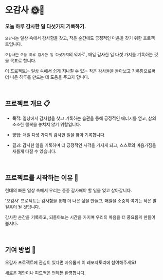 # 오감사 🌞🌻

### 오늘 하루 감사한 일 다섯가지 기록하기.

`오감사`는 일상 속에서 감사함을 찾고, 작은 순간에도 긍정적인 마음을 갖기 위한 프로젝트입니다. 

`오감사`는 `오늘 하루 감사한 일 다섯가지`의 약자로, 매일 감사한 일 다섯 가지를 기록하는 것을 목표로 합니다.


이 프로젝트는 일상 속에서 쉽게 지나칠 수 있는 작은 감사들을 돌아보고 기록함으로써 더 나은 하루를 만드는 데 도움을 주고자 합니다.

<br/>

## 프로젝트 개요 📋

- 목적: 일상에서 감사함을 찾고 기록하는 습관을 통해 긍정적인 에너지를 얻고, 삶의 소소한 행복을 놓치지 않기 위함입니다.

- 방법: 매일 다섯 가지의 감사한 일을 찾아 기록합니다.

- 결과: 감사한 일을 기록하며 더 긍정적인 시각을 가지게 되고, 스스로의 마음가짐을 새롭게 다질 수 있습니다.

<br/>

## 프로젝트를 시작하는 이유 🌱

현대의 빠른 일상 속에서 우리는 종종 감사해야 할 일을 잊고 살아갑니다. 

'오감사' 프로젝트는 감사함을 통해 더 나은 삶을 만들고, 매일을 소중히 여기는 작은 발걸음이 될 것입니다. 

감사한 순간을 기록하고, 되돌아보는 시간을 가지며 우리의 마음을 더 풍요롭게 만들어 봅시다.

<br/>

## 기여 방법 🤝

오감사 프로젝트에 관심이 있다면 자유롭게 이 레포지토리에 참여해주세요!

새로운 제안이나 피드백은 언제든 환영합니다.
